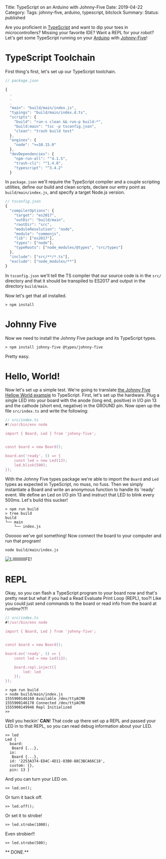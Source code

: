 Title: TypeScript on an Arduino with Johnny-Five
Date: 2019-04-22
Category:
Tags: johnny-five, arduino, typescript, bitclock
Summary: 
Status: published

Are you proficient in [TypeScript](http://typescriptlang.org/) and want to dip your toes in microcontrollers? Missing your favorite IDE? Want a REPL for your robot? Let's get some TypeScript running on your [Arduino](https://www.arduino.cc/) with [Johnny-Five](http://johnny-five.io/)!

# TypeScript Toolchain
First thing's first, let's set up our TypeScript toolchain.

```javascript
// package.json

{
  .
  .
  .
  "main": "build/main/index.js",
  "typings": "build/main/index.d.ts",
  "scripts": {
    "build": "run-s clean && run-p build:*",
    "build:main": "tsc -p tsconfig.json",
    "clean": "trash build test"
  },
  "engines": {
    "node": ">=10.15.0"
  },
  "devDependencies": {
    "npm-run-all": "^4.1.5",
    "trash-cli": "^1.4.0",
    "typescript": "^3.4.2"
  }
```

In `package.json` we'll require the TypeScript compiler and a couple scripting utilities, define our build and clean scripts, declare our entry point as `build/main/index.js`, and specify a target Node.js version.

```javascript
// tsconfig.json
{
  "compilerOptions": {
    "target": "es2017",
    "outDir": "build/main",
    "rootDir": "src",
    "moduleResolution": "node",
    "module": "commonjs",
    "lib": ["es2017"],
    "types": ["node"],
    "typeRoots": ["node_modules/@types", "src/types"]
  },
  "include": ["src/**/*.ts"],
  "exclude": ["node_modules/**"]
}
```

In `tsconfig.json` we'll tell the TS compiler that our source code is in the `src/` directory and that it should be transpiled to ES2017 and output in the directory `build/main`.

Now let's get that all installed.

```
> npm install
```

# Johnny Five
Now we need to install the Johnny Five package and its TypeScript types.

```
> npm install johnny-five @types/johnny-five
```

Pretty easy.

# Hello, World!
Now let's set up a simple test. We're going to translate [the Johnny Five Hellow World example](http://johnny-five.io/examples/#hello-world-see-more-) to TypeScript. First, let's set up the hardware. Plug a single LED into your board with the anode (long end, positive) in I/O pin 13 and the cathode (short end, negative) in the GROUND pin. Now open up the file `src/index.ts` and write the following:

```typescript
// src/index.ts
#!/usr/bin/env node

import { Board, Led } from 'johnny-five';


const board = new Board();

board.on('ready', () => {
    const led = new Led(13);
    led.blink(500);
});
```

With the Johnny Five types package we're able to import the `Board` and `Led` types as expected in TypeScript, no muss, no fuss. Then we simply instantiate a Board and write an anonymous function to handle its 'ready' event. We define an Led on I/O pin 13 and instruct that LED to blink every 500ms. Let's build this sucker!

```
> npm run build
> tree build
build
└── main
    └── index.js
```

Oooooo we've got something! Now connect the board to your computer and run that program!

```
node build/main/index.js
```

![LIIIIIIIIIIIFE!](https://rachaelcorbin.files.wordpress.com/2017/04/636206370165002514-707932019_gif-4.gif?w=820)


# REPL
Okay, so you can flash a TypeScript program to your board now and that's pretty neat but what if you had a Read Evaluate Print Loop (REPL), too?! Like you could just send commands to the board or read info from the board at *runtime*?!?!

```typescript
// src/index.ts
#!/usr/bin/env node

import { Board, Led } from 'johnny-five';


const board = new Board();

board.on('ready', () => {
    const led = new Led(13);

    board.repl.inject({
        led: led
    });
});
```

```
> npm run build
> node build/main/index.js
1555900146160 Available /dev/ttyACM0
1555900146178 Connected /dev/ttyACM0
1555900149946 Repl Initialized
>> 
```

Well you heckin' **CAN**! That code up there set up a REPL and passed your LED in to that REPL, so you can read debug information about your LED.

```
>> led
Led {
  board:
   Board {...},
  io:
   Board {...},
  id: '2253A374-ED4C-4D11-83B0-88C3BCA66C18',
  custom: {},
  pin: 13 }
```

And you can turn your LED on.

```
>> led.on();
```

Or turn it back off.

```
>> led.off();
```

Or set it to strobe!

```
>> led.strobe(1000);
```

Even strobier!!

```
>> led.strobe(500);
```

** DONE.**
